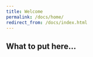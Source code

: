 ```yaml
---
title: Welcome
permalink: /docs/home/
redirect_from: /docs/index.html
---
```


## What to put here...